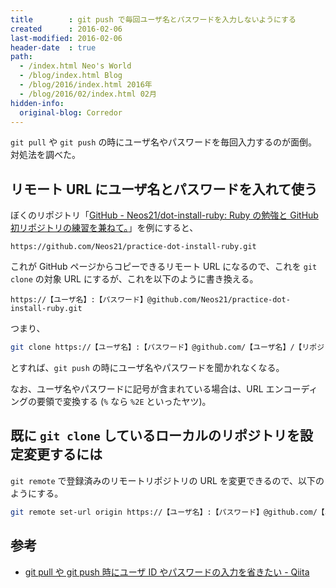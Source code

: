 ```yaml
---
title        : git push で毎回ユーザ名とパスワードを入力しないようにする
created      : 2016-02-06
last-modified: 2016-02-06
header-date  : true
path:
  - /index.html Neo's World
  - /blog/index.html Blog
  - /blog/2016/index.html 2016年
  - /blog/2016/02/index.html 02月
hidden-info:
  original-blog: Corredor
---
```


`git pull` や `git push` の時にユーザ名やパスワードを毎回入力するのが面倒。対処法を調べた。

## リモート URL にユーザ名とパスワードを入れて使う

ぼくのリポジトリ「[GitHub - Neos21/dot-install-ruby: Ruby の勉強と GitHub 初リポジトリの練習を兼ねて。](https://github.com/Neos21/practice-dot-install-ruby)」を例にすると、

```
https://github.com/Neos21/practice-dot-install-ruby.git
```

これが GitHub ページからコピーできるリモート URL になるので、これを `git clone` の対象 URL にするが、これを以下のように書き換える。

```
https://【ユーザ名】:【パスワード】@github.com/Neos21/practice-dot-install-ruby.git
```

つまり、

```bash
git clone https://【ユーザ名】:【パスワード】@github.com/【ユーザ名】/【リポジトリ名】.git
```

とすれば、`git push` の時にユーザ名やパスワードを聞かれなくなる。

なお、ユーザ名やパスワードに記号が含まれている場合は、URL エンコーディングの要領で変換する (`%` なら `%2E` といったヤツ)。

## 既に `git clone` しているローカルのリポジトリを設定変更するには

`git remote` で登録済みのリモートリポジトリの URL を変更できるので、以下のようにする。

```bash
git remote set-url origin https://【ユーザ名】:【パスワード】@github.com/【ユーザ名】/【リポジトリ名】.git
```

## 参考

- [git pull や git push 時にユーザ ID やパスワードの入力を省きたい - Qiita](http://qiita.com/ltcmdr927/items/fe8ba2e54b0b8e32d25d)
